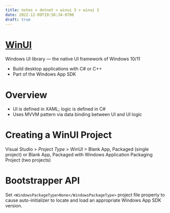 ```yaml
---
title: notes > dotnet > winui 3 > winui 3
date: 2022-12-09T19:58:34-0700
draft: true
---
```

# [WinUI](https://www.microsoft.com/windows/apps/desktop)
Windows UI library — the native UI framework of Windows 10/11
- Build desktop applications with C# or C++
- Part of the Windows App SDK

# Overview
- UI is defined in XAML; logic is defined in C#
- Uses MVVM pattern via data binding between UI and UI logic

# Creating a WinUI Project
Visual Studio > *Project Type* > WinUI > Blank App, Packaged (single project) or Blank App, Packaged with Windows Application Packaging Project (two projects)

# Bootstrapper API
Set `<WindowsPackageType>None</WindowsPackageType>` project file property to cause auto-initializer to locate and load an appropriate Windows App SDK version.
